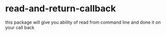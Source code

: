 # read-and-return-callback
 this package will give you ability of read from command line and done it on your call back
